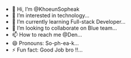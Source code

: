 - 👋 Hi, I’m @KhoeunSopheak
- 👀 I’m interested in technology...
- 🌱 I’m currently learning Full-stack Developer...
- 💞️ I’m looking to collaborate on Blue team...
- 📫 How to reach me @Den...
- 😄 Pronouns: So-ph-ea-k...
- ⚡ Fun fact: Good Job bro !!...

<!---
KhoeunSopheak/KhoeunSopheak is a ✨ special ✨ repository because its `README.md` (this file) appears on your GitHub profile.
You can click the Preview link to take a look at your changes.
--->
